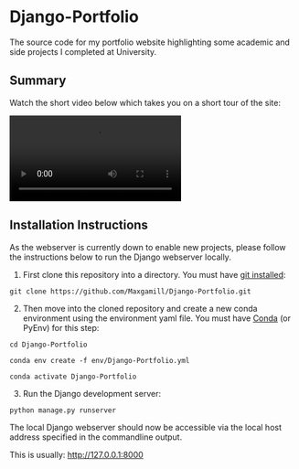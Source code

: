 # Django-Portfolio

The source code for my portfolio website highlighting some academic and side 
projects I completed at University.

## Summary
Watch the short video below which takes you on a short tour of the site:

![site_tour.mov](site_tour.mov)

## Installation Instructions
As the webserver is currently down to enable new projects, please follow the
instructions below to run the Django webserver locally.

1. First clone this repository into a directory. You must have [git installed](https://git-scm.com/book/en/v2/Getting-Started-Installing-Git):
```
git clone https://github.com/Maxgamill/Django-Portfolio.git
```

2. Then move into the cloned repository and create a new conda environment using the environment yaml file. You must have [Conda](https://docs.conda.io/projects/conda/en/stable/user-guide/install/index.html) (or PyEnv) for this step:
```
cd Django-Portfolio
```
```
conda env create -f env/Django-Portfolio.yml
```
```
conda activate Django-Portfolio
```

3. Run the Django development server:
```
python manage.py runserver
```

The local Django webserver should now be accessible via the local host address specified in the commandline output.

This is usually: http://127.0.0.1:8000
